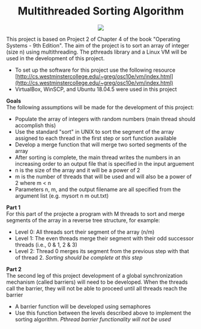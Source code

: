 <h1 align="center">Multithreaded Sorting Algorithm</h1>

<p align="center">
  <img src=/msort.jpeg>
</p>

This project is based on Project 2 of Chapter 4 of the book "Operating Systems - 9th Edition". The aim of the project is to sort an array of integer (size n) using multithreading. The pthreads library and a Linux VM will be used in the development of this project.
- To set up the software for this project use the following resource [http://cs.westminstercollege.edu/~greg/osc10e/vm/index.html](http://cs.westminstercollege.edu/~greg/osc10e/vm/index.html)
- VirtualBox, WinSCP, and Ubuntu 18.04.5 were used in this project

**Goals**
<br>The following assumptions will be made for the development of this project:
- Populate the array of integers with random numbers (main thread should accomplish this)
- Use the standard "sort" in UNIX to sort the segment of the array assigned to each thread in the first step or sort function available
- Develop a merge function that will merge two sorted segments of the array
- After sorting is complete, the main thread writes the numbers in an increasing order to an output file that is specified in the input arguement
- n is the size of the array and it will be a power of 2
- m is the number of threads that will be used and will also be a power of 2 where m < n
- Parameters n, m, and the output filename are all specified from the argument list (e.g. mysort n m out.txt)

**Part 1**
<br>For this part of the projecte a program with M threads to sort and merge segments of the array in a reverse tree structure, for example: </p>
- Level 0: All threads sort their segment of the array (n/m)</br>
- Level 1: The even threads merge their segment with their odd successor threads (i.e., 0 & 1, 2 & 3)
- Level 2: Thread 0 merges its segment from the previous step with that of thread 2. _Sorting should be complete at this step_

**Part 2**
<br>The second leg of this project development of a global synchronization mechanism (called barriers) will need to be developed. When the threads call the barrier, they will not be able to proceed until all threads reach the barrier</br>
- A barrier function will be developed using semaphores
- Use this function between the levels described above to implement the sorting algorithm. _Pthread barrier functionality will not be used_
